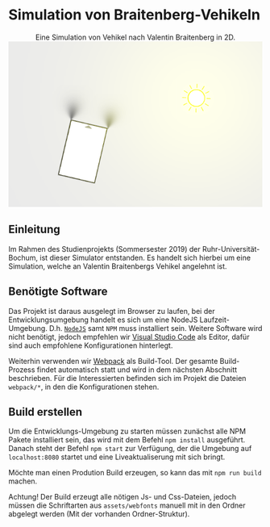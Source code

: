 # Simulation von Braitenberg-Vehikeln

<p align="center">
  Eine Simulation von Vehikel nach Valentin Braitenberg in 2D.
  <img src="assets/preview.PNG">
</p>

## Einleitung
Im Rahmen des Studienprojekts (Sommersester 2019) der Ruhr-Universität-Bochum, ist dieser Simulator entstanden. Es handelt sich hierbei um eine Simulation, welche an Valentin Braitenbergs Vehikel angelehnt ist.

## Benötigte Software
Das Projekt ist daraus ausgelegt im Browser zu laufen, bei der Entwicklungsumgebung handelt es sich um eine NodeJS Laufzeit-Umgebung. D.h. [`NodeJS`](https://nodejs.org/en/) samt `NPM` muss installiert sein. Weitere Software wird nicht benötigt, jedoch empfehlen wir [Visual Studio Code](https://code.visualstudio.com/) als Editor, dafür sind auch empfohlene Konfigurationen hinterlegt.

Weiterhin verwenden wir [Webpack](https://webpack.js.org/) als Build-Tool. Der gesamte Build-Prozess findet automatisch statt und wird in dem nächsten Abschnitt beschrieben. Für die Interessierten befinden sich im Projekt die Dateien `webpack/*`, in den die Konfigurationen stehen.

## Build erstellen
Um die Entwicklungs-Umgebung zu starten müssen zunächst alle NPM Pakete installiert sein, das wird mit dem Befehl `npm install` ausgeführt. Danach steht der Befehl `npm start` zur Verfügung, der die Umgebung auf `localhost:8080` startet und eine Liveaktualiserung mit sich bringt.

Möchte man einen Prodution Build erzeugen, so kann das mit `npm run build` machen.

Achtung! Der Build erzeugt alle nötigen Js- und Css-Dateien, jedoch müssen die Schriftarten aus `assets/webfonts` manuell mit in den Ordner abgelegt werden (Mit der vorhanden Ordner-Struktur).
